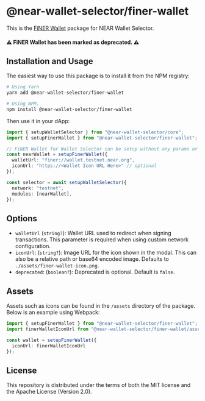 # @near-wallet-selector/finer-wallet

This is the [FiNER Wallet](https://finerwallet.io/) package for NEAR Wallet Selector.
#### ⚠️ FiNER Wallet has been marked as deprecated. ⚠️
## Installation and Usage

The easiest way to use this package is to install it from the NPM registry:

```bash
# Using Yarn
yarn add @near-wallet-selector/finer-wallet

# Using NPM.
npm install @near-wallet-selector/finer-wallet
```

Then use it in your dApp:

```ts
import { setupWalletSelector } from "@near-wallet-selector/core";
import { setupFinerWallet } from "@near-wallet-selector/finer-wallet";

// FiNER Wallet for Wallet Selector can be setup without any params or it can take few optional params, see options below.
const nearWallet = setupFinerWallet({
  walletUrl: "finer://wallet.testnet.near.org",
  iconUrl: "https://<Wallet Icon URL Here>" // optional
});

const selector = await setupWalletSelector({
  network: "testnet",
  modules: [nearWallet],
});
```

## Options

- `walletUrl` (`string?`): Wallet URL used to redirect when signing transactions. This parameter is required when using custom network configuration.
- `iconUrl`: (`string?`): Image URL for the icon shown in the modal. This can also be a relative path or base64 encoded image. Defaults to `./assets/finer-wallet-icon.png`.
- `deprecated`: (`boolean?`): Deprecated is optional. Default is `false`.

## Assets

Assets such as icons can be found in the `/assets` directory of the package. Below is an example using Webpack:

```ts
import { setupFinerWallet } from "@near-wallet-selector/finer-wallet";
import finerWalletIconUrl from "@near-wallet-selector/finer-wallet/assets/finer-wallet-icon.png";

const wallet = setupFinerWallet({
  iconUrl: finerWalletIconUrl
});
```

## License

This repository is distributed under the terms of both the MIT license and the Apache License (Version 2.0).
